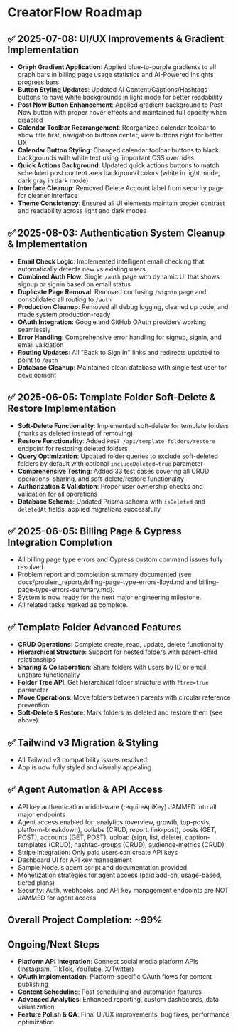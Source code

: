 # CreatorFlow Roadmap

## ✅ 2025-07-08: UI/UX Improvements & Gradient Implementation
- **Graph Gradient Application**: Applied blue-to-purple gradients to all graph bars in billing page usage statistics and AI-Powered Insights progress bars
- **Button Styling Updates**: Updated AI Content/Captions/Hashtags buttons to have white backgrounds in light mode for better readability
- **Post Now Button Enhancement**: Applied gradient background to Post Now button with proper hover effects and maintained full opacity when disabled
- **Calendar Toolbar Rearrangement**: Reorganized calendar toolbar to show title first, navigation buttons center, view buttons right for better UX
- **Calendar Button Styling**: Changed calendar toolbar buttons to black backgrounds with white text using !important CSS overrides
- **Quick Actions Background**: Updated quick actions buttons to match scheduled post content area background colors (white in light mode, dark gray in dark mode)
- **Interface Cleanup**: Removed Delete Account label from security page for cleaner interface
- **Theme Consistency**: Ensured all UI elements maintain proper contrast and readability across light and dark modes

## ✅ 2025-08-03: Authentication System Cleanup & Implementation
- **Email Check Logic**: Implemented intelligent email checking that automatically detects new vs existing users
- **Combined Auth Flow**: Single `/auth` page with dynamic UI that shows signup or signin based on email status
- **Duplicate Page Removal**: Removed confusing `/signin` page and consolidated all routing to `/auth`
- **Production Cleanup**: Removed all debug logging, cleaned up code, and made system production-ready
- **OAuth Integration**: Google and GitHub OAuth providers working seamlessly
- **Error Handling**: Comprehensive error handling for signup, signin, and email validation
- **Routing Updates**: All "Back to Sign In" links and redirects updated to point to `/auth`
- **Database Cleanup**: Maintained clean database with single test user for development

## ✅ 2025-06-05: Template Folder Soft-Delete & Restore Implementation
- **Soft-Delete Functionality**: Implemented soft-delete for template folders (marks as deleted instead of removing)
- **Restore Functionality**: Added `POST /api/template-folders/restore` endpoint for restoring deleted folders
- **Query Optimization**: Updated folder queries to exclude soft-deleted folders by default with optional `includeDeleted=true` parameter
- **Comprehensive Testing**: Added 33 test cases covering all CRUD operations, sharing, and soft-delete/restore functionality
- **Authorization & Validation**: Proper user ownership checks and validation for all operations
- **Database Schema**: Updated Prisma schema with `isDeleted` and `deletedAt` fields, applied migrations successfully

## ✅ 2025-06-05: Billing Page & Cypress Integration Completion
- All billing page type errors and Cypress custom command issues fully resolved.
- Problem report and completion summary documented (see docs/problem_reports/billing-page-type-errors-lloyd.md and billing-page-type-errors-summary.md).
- System is now ready for the next major engineering milestone.
- All related tasks marked as complete.

## ✅ Template Folder Advanced Features
- **CRUD Operations**: Complete create, read, update, delete functionality
- **Hierarchical Structure**: Support for nested folders with parent-child relationships
- **Sharing & Collaboration**: Share folders with users by ID or email, unshare functionality
- **Folder Tree API**: Get hierarchical folder structure with `?tree=true` parameter
- **Move Operations**: Move folders between parents with circular reference prevention
- **Soft-Delete & Restore**: Mark folders as deleted and restore them (see above)

## ✅ Tailwind v3 Migration & Styling
- All Tailwind v3 compatibility issues resolved
- App is now fully styled and visually appealing

## ✅ Agent Automation & API Access
- API key authentication middleware (requireApiKey) JAMMED into all major endpoints
- Agent access enabled for: analytics (overview, growth, top-posts, platform-breakdown), collabs (CRUD, report, link-post), posts (GET, POST), accounts (GET, POST), upload (sign, list, delete), caption-templates (CRUD), hashtag-groups (CRUD), audience-metrics (CRUD)
- Stripe integration: Only paid users can create API keys
- Dashboard UI for API key management
- Sample Node.js agent script and documentation provided
- Monetization strategies for agent access (paid add-on, usage-based, tiered plans)
- Security: Auth, webhooks, and API key management endpoints are NOT JAMMED for agent access

## Overall Project Completion: ~99%

## Ongoing/Next Steps
- **Platform API Integration**: Connect social media platform APIs (Instagram, TikTok, YouTube, X/Twitter)
- **OAuth Implementation**: Platform-specific OAuth flows for content publishing
- **Content Scheduling**: Post scheduling and automation features
- **Advanced Analytics**: Enhanced reporting, custom dashboards, data visualization
- **Feature Polish & QA**: Final UI/UX improvements, bug fixes, performance optimization 